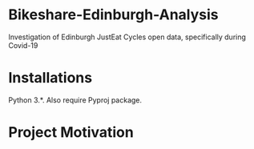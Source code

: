 # Bikeshare-Edinburgh-Analysis
Investigation of Edinburgh JustEat Cycles open data, specifically during Covid-19

# Installations
Python 3.\*. Also require Pyproj package.

# Project Motivation
